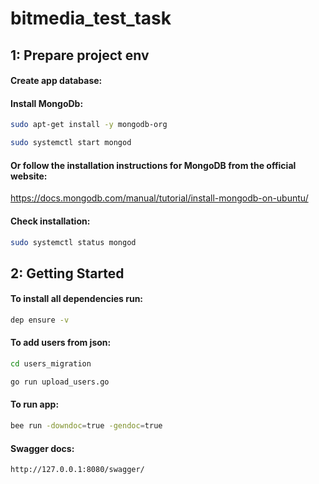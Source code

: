 # bitmedia_test_task

## 1: Prepare project env
#### Create app database:
####  Install MongoDb:
```bash
sudo apt-get install -y mongodb-org

sudo systemctl start mongod
```
#### Or follow the installation instructions for MongoDB from the official website:
https://docs.mongodb.com/manual/tutorial/install-mongodb-on-ubuntu/
#### Check installation:
```bash
sudo systemctl status mongod
```

## 2: Getting Started

#### To install all dependencies run:
```bash
dep ensure -v
```
#### To add users from json:
```bash
cd users_migration

go run upload_users.go
```
#### To run app:
```bash
bee run -downdoc=true -gendoc=true
```
#### Swagger docs:
```bash
http://127.0.0.1:8080/swagger/
```
